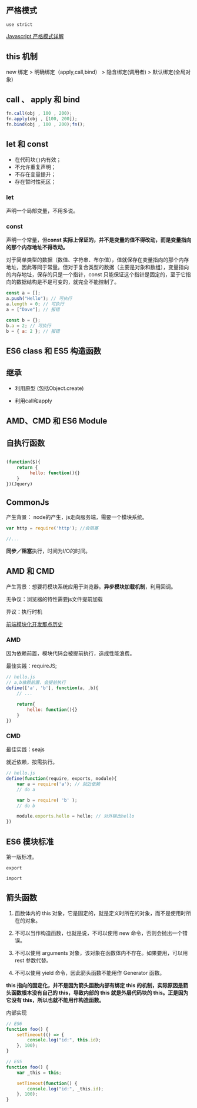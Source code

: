 ## 严格模式

`use strict`

[Javascript 严格模式详解](http://www.ruanyifeng.com/blog/2013/01/javascript_strict_mode)

## this 机制

new 绑定 > 明确绑定（apply,call,bind） > 隐含绑定(调用者) > 默认绑定(全局对象)

## call 、 apply 和 bind
```js
fn.call(obj , 100 , 200);
fn.apply(obj , [100, 200]);
fn.bind(obj , 100 , 200);fn();
```

## let 和 const


- 在代码块`{}`内有效；
- 不允许重复声明；
- 不存在变量提升；
- 存在暂时性死区；

### let

声明一个局部变量，不用多说。

### const

声明一个常量，但**const 实际上保证的，并不是变量的值不得改动，而是变量指向的那个内存地址不得改动。**

对于简单类型的数据（数值、字符串、布尔值），值就保存在变量指向的那个内存地址，因此等同于常量。但对于复合类型的数据（主要是对象和数组），变量指向的内存地址，保存的只是一个指针，const 只能保证这个指针是固定的，至于它指向的数据结构是不是可变的，就完全不能控制了。

```js
const a = [];
a.push("Hello"); // 可执行
a.length = 0; // 可执行
a = ["Dave"]; // 报错

const b = {};
b.a = 2; // 可执行
b = { a: 2 }; // 报错
```

## ES6 class 和 ES5 构造函数

## 继承

- 利用原型 (包括Object.create)

- 利用call和apply

## AMD、CMD 和 ES6 Module


## 自执行函数

```js

(function($){
    return {
         hello: function(){}
    }
})(Jquery)
```

## CommonJs

产生背景：
node的产生，js走向服务端，需要一个模块系统。

```js
var http = require('http'); //会阻塞

//...
```

**同步／阻塞**执行，时间为I/O的时间。

## AMD 和 CMD

产生背景：想要将模块系统应用于浏览器。**异步模块加载机制**，利用回调。

无争议：浏览器的特性需要js文件提前加载

异议：执行时机


[前端模块化开发那点历史](https://github.com/seajs/seajs/issues/588)

### AMD

因为依赖前置，模块代码会被提前执行，造成性能浪费。

最佳实践：requireJS;




```js
// hello.js
// a,b依赖前置，会提前执行
define(['a', 'b'], function(a, ,b){
    // ...
    
    return{
        hello: function(){}
    }
})
```



### CMD

最佳实践：seajs

就近依赖，按需执行。

```js
// hello.js
define(function(require, exports, module){
    var a = require('a'); // 就近依赖
    // do a

    var b = require( 'b' );
    // do b

    module.exports.hello = hello; // 对外输出hello
})
```


## ES6 模块标准

第一版标准。

`export`

`import`

## 箭头函数

1. 函数体内的 this 对象，它是固定的，就是定义时所在的对象，而不是使用时所在的对象。

2. 不可以当作构造函数，也就是说，不可以使用 new 命令，否则会抛出一个错误。

3. 不可以使用 arguments 对象，该对象在函数体内不存在。如果要用，可以用 rest 参数代替。

4. 不可以使用 yield 命令，因此箭头函数不能用作 Generator 函数。

**this 指向的固定化，并不是因为箭头函数内部有绑定 this 的机制，实际原因是箭头函数根本没有自己的 this，导致内部的 this 就是外层代码块的 this。正是因为它没有 this，所以也就不能用作构造函数。**

内部实现

```js
// ES6
function foo() {
    setTimeout(() => {
        console.log("id:", this.id);
    }, 100);
}

// ES5
function foo() {
    var _this = this;

    setTimeout(function() {
        console.log("id:", _this.id);
    }, 100);
}
```
